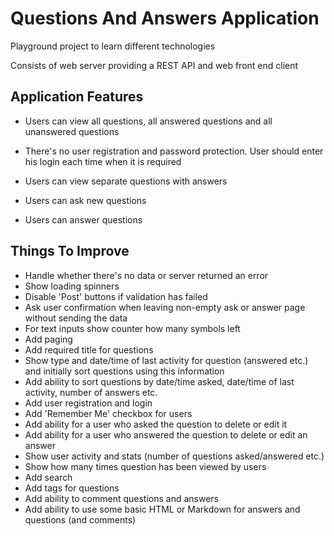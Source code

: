 # Questions And Answers Application

Playground project to learn different technologies

Consists of web server providing a REST API and web front end client

## Application Features

- Users can view all questions, all answered questions and all unanswered questions

- There's no user registration and password protection. User should enter his login each time when it is required

- Users can view separate questions with answers

- Users can ask new questions

- Users can answer questions

## Things To Improve
- Handle whether there's no data or server returned an error
- Show loading spinners
- Disable 'Post' buttons if validation has failed
- Ask user confirmation when leaving non-empty ask or answer page without sending the data
- For text inputs show counter how many symbols left
- Add paging
- Add required title for questions
- Show type and date/time of last activity for question (answered etc.) and initially sort questions using this information
- Add ability to sort questions by date/time asked, date/time of 
last activity, number of answers etc.
- Add user registration and login
- Add 'Remember Me' checkbox for users
- Add ability for a user who asked the question to delete or edit it
- Add ability for a user who answered the question to delete or edit an answer
- Show user activity and stats (number of questions asked/answered etc.)
- Show how many times question has been viewed by users
- Add search
- Add tags for questions
- Add ability to comment questions and answers
- Add ability to use some basic HTML or Markdown for answers and questions (and comments)